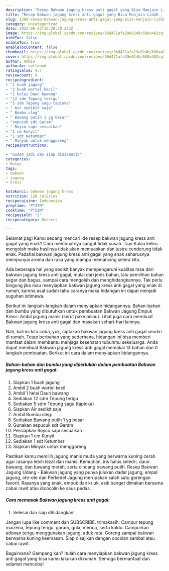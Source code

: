```yaml
---
description: "Resep Bakwan jagung kress anti gagal yang Bisa Manjain Lidah , Mantap"
title: "Resep Bakwan jagung kress anti gagal yang Bisa Manjain Lidah , Mantap"
slug: 1360-resep-bakwan-jagung-kress-anti-gagal-yang-bisa-manjain-lidah-mantap
category: Uncategorized
date: 2022-06-23T16:20:30.223Z
image: https://img-global.cpcdn.com/recipes/96d471afa29e024b/680x482cq70/bakwan-jagung-kress-anti-gagal-foto-resep-utama.jpg
hideToc: false
enableToc: true
enableTocContent: false
thumbnail: https://img-global.cpcdn.com/recipes/96d471afa29e024b/680x482cq70/bakwan-jagung-kress-anti-gagal-foto-resep-utama.jpg
cover: https://img-global.cpcdn.com/recipes/96d471afa29e024b/680x482cq70/bakwan-jagung-kress-anti-gagal-foto-resep-utama.jpg
author: Admin
authorAv: notfound
ratingvalue: 4.7
reviewcount: 9
recipeingredient:
- "1 buah jagung"
- "2 buah wortel kecil"
- "1 helai Daun bawang"
- "12 sdm Tepung terigu"
- "5 sdm Tepung sagu tapioka"
- " Air sedikit saja"
- " Bumbu uleg"
- " Bawang putih 1 yg besar"
- "sepucuk sdt Garam"
- " Royco sapi sesuaikan"
- "1 cm Kunyit"
- "1 sdt Ketumber"
- " Minyak untuk menggoreng"
recipeinstructions:

- "Sudah jadi dan siap dinikmati!"
categories:
- Resep
tags:
- bakwan
- jagung
- kress

katakunci: bakwan jagung kress 
nutrition: 128 calories
recipecuisine: Indonesian
preptime: "PT37M"
cooktime: "PT51M"
recipeyield: "2"
recipecategory: Dessert

---
```



Selamat pagi Kamu sedang mencari ide resep bakwan jagung kress anti gagal yang enak? Cara membuatnya sangat tidak susah. Tapi Kalau keliru mengolah maka hasilnya tidak akan memuaskan dan justru cenderung tidak enak. Padahal bakwan jagung kress anti gagal yang enak seharusnya mempunyai aroma dan rasa yang mampu memancing selera kita.


Ada beberapa hal yang sedikit banyak mempengaruhi kualitas rasa dari bakwan jagung kress anti gagal, mulai dari jenis bahan, lalu pemilihan bahan segar dan bagus, sampai cara mengolah dan menghidangkannya. Tak perlu bingung jika mau menyiapkan bakwan jagung kress anti gagal yang enak di rumah, karena asal sudah tahu caranya maka hidangan ini dapat menjadi suguhan istimewa.

Berikut ini langkah-langkah dalam menyiapkan hidangannya. Bahan-bahan dan bumbu yang dibutuhkan untuk pembuatan Bakwan Jagung Empuk Kress: Ambil jagung manis (serut pake pisau). Lihat juga cara membuat Bakwan jagung kress anti gagal dan masakan sehari-hari lainnya.


Nah, kali ini kita coba, yuk, ciptakan bakwan jagung kress anti gagal sendiri di rumah. Tetap berbahan yang sederhana, hidangan ini bisa memberi manfaat dalam membantu menjaga kesehatan tubuhmu sekeluarga. Anda dapat membuat Bakwan jagung kress anti gagal memakai 13 bahan dan 0 langkah pembuatan. Berikut ini cara dalam menyiapkan hidangannya.

<!--inarticleads1-->

##### Bahan-bahan dan bumbu yang diperlukan dalam pembuatan Bakwan jagung kress anti gagal:

1. Siapkan 1 buah jagung
1. Ambil 2 buah wortel kecil
1. Ambil 1 helai Daun bawang
1. Sediakan 12 sdm Tepung terigu
1. Sediakan 5 sdm Tepung sagu (tapioka)
1. Siapkan  Air sedikit saja
1. Ambil  Bumbu uleg:
1. Sediakan  Bawang putih 1 yg besar
1. Gunakan sepucuk sdt Garam
1. Persiapkan  Royco sapi sesuaikan
1. Siapkan 1 cm Kunyit
1. Sediakan 1 sdt Ketumber
1. Siapkan  Minyak untuk menggoreng


Pastikan kamu memilih jagung manis muda yang berwarna kuning cerah agar rasanya lebih lezat dan manis. Kemudian, iris halus seledri, daun bawang, dan bawang merah, serta cincang bawang putih. Resep Bakwan Jagung Udang - Bakwan jagung yang punya julukan dadar jagung, empal jagung, ote-ote dan Perkedel Jagung merupakan salah satu gorengan favorit. Rasanya yang enak, empuk dan kriuk, asik banget dimakan bersama cabai rawit atau dicocolin ke saus pedas. 

<!--inarticleads2-->

##### Cara memasak Bakwan jagung kress anti gagal:


1. Selesai dan siap dihidangkan!

Jangan lupa like comment dan SUBSCRIBE. trimakasih. Campur tepung maizena, tepung terigu, garam, gula, merica, serta kaldu. Campurkan adonan terigu menggunakan jagung, aduk rata. Goreng sampai bakwan berwarna kuning keemasan. Siap disajikan dengan cocolan sambal atau cabai rawit. 

Bagaimana? Gampang kan? Itulah cara menyiapkan bakwan jagung kress anti gagal yang bisa kamu lakukan di rumah. Semoga bermanfaat dan selamat mencoba!
